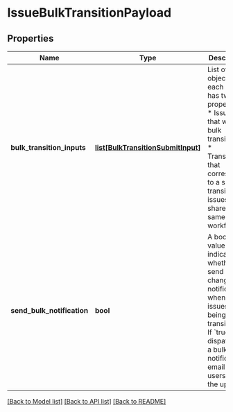 # IssueBulkTransitionPayload

## Properties
Name | Type | Description | Notes
------------ | ------------- | ------------- | -------------
**bulk_transition_inputs** | [**list[BulkTransitionSubmitInput]**](BulkTransitionSubmitInput.md) | List of objects and each object has two properties:   *  Issues that will be bulk transitioned.  *  TransitionId that corresponds to a specific transition of issues that share the same workflow. | 
**send_bulk_notification** | **bool** | A boolean value that indicates whether to send a bulk change notification when the issues are being transitioned.  If &#x60;true&#x60;, dispatches a bulk notification email to users about the updates. | [optional] [default to True]

[[Back to Model list]](../README.md#documentation-for-models) [[Back to API list]](../README.md#documentation-for-api-endpoints) [[Back to README]](../README.md)

